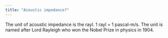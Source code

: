 ```yaml
---
title: "Acoustic impedance?"
---
```

The unit of acoustic impedance is the rayl. 1 rayl = 1 pascal-m/s. The unit is named after Lord Rayleigh who won the Nobel Prize in physics in 1904.

